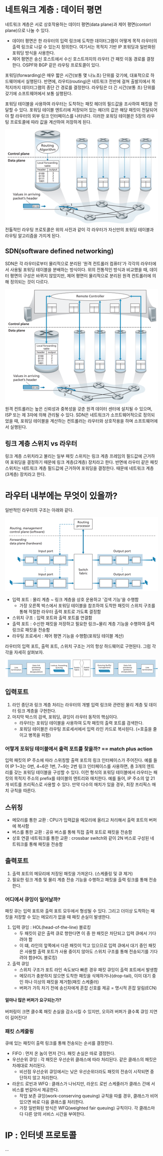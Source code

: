 # 네트워크 계층 : 데이터 평면
네트워크 계층은 서로 상호작용하는 데이터 평면(data plane)과 제어 평면(contorl plane)으로 나눌 수 있다. 

- 데이터 평면은 한 라우터의 입력 링크에 도착한 데이터그램이 어떻게 목적 라우터의 출력 링크로 나갈 수 있는지 정의한다.
여기서는 목적지 기반 IP 포워딩과 일반화된 포워딩 방식을 사용한다.
- 제어 평면은 송신 호스트에서 수신 호스트까지의 라우터 간 패킷 이동 경로를 결정한다. OSPF와 BGP 같은 라우팅 프로토콜이 있다.

포워딩(forwarding)은 매우 짧은 시간(보통 몇 나노초) 단위를 갖기에, 대표적으로 하드웨어에서 실행된다. 
반면에, 라우티(routing)은 네트워크 전반에 걸쳐 출발지에서 목적지까지 데이터그램의 종단 간 경로를 결정한다.
라우팅은 더 긴 시간(보통 초) 단위를 갖기에 소프트웨어에서 보통 실행된다.

포워딩 테이블을 사용하여 라우터는 도착하는 패킷 헤더의 필드값을 조사하여 패킷을 전달할 수 있다.
포워딩 테이블 엔트리에 저장되어 있는 헤더의 값은 해당 패킷이 전달되어야 할 라우터의 외부 링크 인터페이스를 나타낸다.
이러한 포워딩 테이블은 5장의 라우팅 프로토콜에 따라 값을 계산하여 저장하게 된다.

![traditional](./images/control_plane.png)
전톨적인 라우팅 프로토콜은 위의 사진과 같이 각 라우터가 자신만의 포워딩 테이블과 라우팅 알고리즘을 가지게 된다.

## SDN(software defined networking)
SDN은 각 라우터로부터 물리적으로 분리된 '원격 컨트롤러 컴퓨터'가 각각의 라우터에서 사용될 포워딩 테이블을 분배하는 방식이다.
위의 전통적인 방식과 비교했을 때, 데이터 평면의 구성은 바뀌지 않았지만, 제어 평면이 물리적으로 분리된 원격 컨트롤러에 의해 정의되는 것이 다르다.

![SDN](./images/SDN.png)
원격 컨트롤러는 높은 신뢰성과 중복성을 갖춘 원격 데이터 센터에 설치될 수 있으며, ISP 또는 제 3자에 의해 관리될 수 있다.
SDN은 네트워크가 소프트웨어적으로 정의되었을 때, 포워딩 테이블을 계산하는 컨트롤러는 라우터와 상호작용을 하며 소프트웨어에서 실행된다.

## 링크 계층 스위치 vs 라우터
링크 계층 스위치라고 불리는 일부 패킷 스위치는 링크 계층 프레임의 필드값에 근거하여 포워딩을 결정하기 때문에 링크 계층(2계층) 장치라고 한다.
반면에 라우터 같은 패킷 스위치는 네트워크 계층 필드값에 근거하여 포워딩을 결정한다. 때문에 네트워크 계층(3계층) 장치라고 한다.

# 라우터 내부에는 무엇이 있을까?
일반적인 라우터의 구조는 아래와 같다.

![라우터의 구조](./images/router_architecture.png)

- 입력 포트 : 물리 계층 ~ 링크 계층을 상호 운용하고 '검색 기능'을 수행함
  - 가장 오른쪽 박스에서 포워딩 테이블을 참조하여 도착한 패킷이 스위치 구조를 통해 적절한 라우터 출력 포트로 가도록 결정함
- 스위치 구조 : 입력 포트와 출력 포트를 연결함
- 출력 포트 : 수신한 패킷을 저장하고 필요한 링크~물리 계층 기능을 수행하여 출력 링크로 패킷을 전송함
- 라우팅 프로세서 : 제어 평면 기능을 수행함(포워딩 테이블 계산)

라우터의 입력 포트, 출력 포트, 스위치 구조는 거의 항상 하드웨어로 구현된다.
그럼 각각을 자세히 살펴보자.

![입력포트와 출력포트](./images/router_port.png)

## 입력포트
1. 라인 종단과 링크 계층 처리는 라우터의 개별 입력 링크와 관련된 물리 계층 및 데이터 링크 계층을 구현한다.
2. 마지막 박스의 검색, 포워딩, 큐잉이 라우터 동작의 핵심이다. 
   - 라우터는 포워딩 테이블을 사용하여 도착 패킷의 출력 포트를 검색한다. 
   - 포워딩 테이블은 라우팅 프로세서에서 입력 라인 카드로 복사된다. (=호출을 줄이고 병목을 피함)

### 어떻게 포워딩 테이블에서 출력 포트를 찾을까? == match plus action
입력 패킷의 IP 주소에 따라 스위칭할 출력 포트의 링크 인터페이스가 주어진다. 
예를 들어 IP 1~3는 0번, 4~6은 1번, 7~9는 2번 링크 인터페이스를 사용하면, 총 3개의 엔트리를 갖는 포워딩 테이블을 구성할 수 있다.
이런 형식의 포워딩 테이블에서 라우터는 패킷의 목적지 주소의 prefix를 테이블의 엔트리와 매치한다.
예를 들어, IP 주소의 앞 21개 비트를 프리픽스로 사용할 수 있다. 만약 다수의 매치가 있을 경우, 최장 프리픽스 매치 규칙을 따른다.

## 스위칭
- 메모리를 통한 교환 : CPU가 입력값을 메모리에 올리고 처리해서 출력 포트의 버퍼에 복사함
- 버스를 통한 교환 : 공유 버스를 통해 직접 출력 포트로 패킷을 전송함
- 상호 연결 네트워크를 통한 교환 : crossbar switch와 같이 2N 버스로 구성된 네트워크를 통해 패킷을 전송함

## 출력포트
1. 출력 포트의 메모리에 저장된 패킷을 가져온다. (스케줄링 및 큐 제거)
2. 필요한 링크 계층 및 물리 계층 전송 기능을 수행하고 패킷을 출력 링크를 통해 전송한다.

### 어디에서 큐잉이 일어날까?
패킷 큐는 입력 포트와 출력 포트 모두에서 형성될 수 있다. 그리고 더이상 도착하는 패킷을 저장할 수 있는 메모리가 없을 때 패킷 손실이 발생한다.
1. 입력 큐잉 : HOL(head-of-the-line) 블로킹
   - 두 패킷이 같은 출력 큐로 향한다면 이 중 한 패킷은 차단되고 입력 큐에서 기다려야 함
   - 이 떄, 라인의 앞쪽에서 다른 패킷이 막고 있으므로 입력 큐에서 대기 중인 패킷은 사용할 출력 포트가 사용 중이지 않아도 스위치 구조를 통해 전송되기를 기다려야 함(HOL 블로킹)
2. 출력 큐잉
   - 스위치 구조가 포트 라인 속도보다 빠른 경우 패킷 큐잉이 출력 포트에서 발생함
   - 메모리가 충분하지 않으면 도착한 패킷을 삭제하거나(drop-tail), 이미 대기 중인 하나 이상의 패킷을 제거함(패킷 스케줄러)
   - 버퍼가 가득 차기 전에 송신자에게 혼잡 신호를 제공 = 명시적 혼잡 알림(ECN)

#### 얼마나 많은 버퍼가 요구되는가?
버퍼링이 크면 클수록 패킷 손실을 감소시킬 수 있지만, 오히려 버퍼가 클수록 큐잉 지연이 길어진다!


### 패킷 스케줄링
큐에 있는 패킷이 출력 링크를 통해 전송되는 순서를 결정한다.
- FIFO : 먼저 온 놈이 먼저 간다. 패킷 손실은 따로 결정한다.
- 우선순위 큐잉 : 각 패킷은 우선순위 클래스에 따라 처리된다. 같은 클래스의 패킷은 차례대로 처리된다.
  - 비선점 우선순위 큐잉에서는 낮은 우선순위더라도 패킷의 전송이 시작되면 중단하지 않고 처리한다. 
- 라운드 로빈과 WFQ : 클래스가 나뉘지만, 라운드 로빈 스케줄러가 클래스 간에 서비스를 번갈아서 제공한다.
  - 작업 보존 큐잉(work-conserving queuing) 규칙을 따를 경우, 클래스가 비어있으면 바로 다음 클래스를 처리한다.
  - 가장 일반화된 방식은 WFQ(weighted fair queuing) 규칙이다. 각 클래스마다 다른 양의 서비스 시간을 부여한다.

# IP : 인터넷 프로토콜
...


